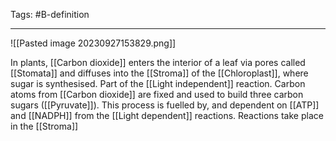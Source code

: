Tags: #B-definition 

---
![[Pasted image 20230927153829.png]]

In plants, [[Carbon dioxide]] enters the interior of a leaf via pores called [[Stomata]] and diffuses into the [[Stroma]] of the [[Chloroplast]], where sugar is synthesised. Part of the [[Light independent]] reaction. 
Carbon atoms from [[Carbon dioxide]] are fixed and used to build three carbon sugars ([[Pyruvate]]). This process is fuelled by, and dependent on [[ATP]] and [[NADPH]] from the [[Light dependent]] reactions.
Reactions take place in the [[Stroma]]
